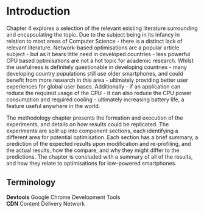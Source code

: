 # Introduction

Chapter 4 explores a selection of the relevant existing literature surrounding and 
encapsulating the topic. Due to the subject being in its infancy in relation to most 
areas of Computer Science - there is a distinct lack of relevant literature. 
Network-based optimisations are a popular article subject - but as it bears little need 
in developed countries - less powerful CPU based optimisations are not a hot topic for 
academic research. Whilst the usefulness is definitely questionable in developing 
countries - many developing country populations still use older smartphones, and could 
benefit from more research in this area - ultimately providing better user experiences 
for global user bases. Additionally - if an application can reduce the required usage of 
the CPU - it can also reduce the CPU power consumption and required cooling - ultimately 
increasing battery life, a feature useful anywhere in the world.

The methodology chapter presents the formation and execution of the experiments, and details 
on how results could be replicated. The experiments are split up into component sections, 
each identifying a different area for potential optimisation. Each section has a brief summary, 
a prediction of the expected results upon modification and re-profiling, and the actual results, 
how the compare, and why they might differ to the predictions. The chapter is concluded with a 
summary of all of the results, and how they relate to optimisations for low-powered smartphones.

## Terminology

**Devtools** Google Chrome Development Tools  
**CDN** Content Delivery Network  
